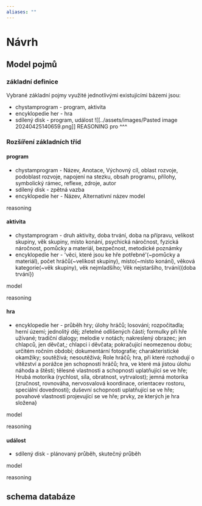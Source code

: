 ```yaml
---
aliases: ""
---
```


# Návrh
## Model pojmů
### základní definice
Vybrané základní pojmy využité jednotlivými existujícími bázemi jsou:
- chystamprogram - program, aktivita
- encyklopedie her - hra
- sdílený disk - program, událost
![[../assets/images/Pasted image 20240425140659.png]]
REASONING pro ^^^

### Rozšíření základních tříd
#### program
- chystamprogram - Název, Anotace, Výchovný cíl, oblast rozvoje, podoblast rozvoje, napojení na stezku, obsah programu, přílohy, symbolický rámec, reflexe, zdroje, autor
- sdílený disk - zpětná vazba
- encyklopedie her - Název, Alternativní název
model

reasoning

#### aktivita
- chystamprogram - druh aktivity, doba trvání, doba na přípravu, velikost skupiny, věk skupiny, místo konání, psychická náročnost, fyzická náročnost, pomůcky a materiál, bezpečnost, metodické poznámky
- encyklopedie her - 'věci, které jsou ke hře potřebné'(~pomůcky a materiál), počet hráčů(~velikost skupiny), místo(~místo konání), věková kategorie(~věk skupiny), věk nejmladšího; Věk nejstaršího, trvání({doba trvání})


model

reasoning

#### hra
- encyklopedie her - průběh hry; úlohy hráčů; losování; rozpočitadla; herní území; jednolitý děj; zřetelné odlišených částí; formulky při hře užívané; tradiční dialogy; melodie v notách; nakreslený obrazec; jen chlapců, jen děvčat,; chlapci i děvčata; pokračující neomezenou dobu; určitém ročním období; dokumentární fotografie; charakteristické okamžiky; soutěživá; nesoutěživá; Role hráčů; hra, při které rozhodují o vítězství a porážce jen schopnosti hráčů; hra, ve které má jistou úlohu náhoda a štěstí; tělesné vlastnosti a schopnosti uplatňující se ve hře; Hrubá motorika (rychlost, síla, obratnost, vytrvalost); jemná motorika (zručnost, rovnováha, nervosvalová koordinace, orientacev rostoru, speciální dovednosti); duševní schopnosti uplatňující se ve hře; povahové vlastnosti projevující se ve hře; prvky, ze kterých je hra složena}

model

reasoning

#### událost
- sdílený disk - plánovaný průběh, skutečný průběh

model

reasoning

## schema databáze





